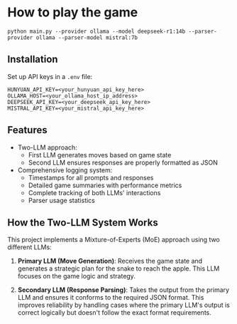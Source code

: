 # How to play the game

```
python main.py --provider ollama --model deepseek-r1:14b --parser-provider ollama --parser-model mistral:7b
```

## Installation

Set up API keys in a `.env` file:

```
HUNYUAN_API_KEY=<your_hunyuan_api_key_here>
OLLAMA_HOST=<your_ollama_host_ip_address>
DEEPSEEK_API_KEY=<your_deepseek_api_key_here>
MISTRAL_API_KEY=<your_mistral_api_key_here>
```

## Features

- Two-LLM approach:
  - First LLM generates moves based on game state
  - Second LLM ensures responses are properly formatted as JSON
- Comprehensive logging system:
  - Timestamps for all prompts and responses
  - Detailed game summaries with performance metrics
  - Complete tracking of both LLMs' interactions
  - Parser usage statistics

## How the Two-LLM System Works

This project implements a Mixture-of-Experts (MoE) approach using two different LLMs:

1. **Primary LLM (Move Generation)**: Receives the game state and generates a strategic plan for the snake to reach the apple. This LLM focuses on the game logic and strategy.

2. **Secondary LLM (Response Parsing)**: Takes the output from the primary LLM and ensures it conforms to the required JSON format. This improves reliability by handling cases where the primary LLM's output is correct logically but doesn't follow the exact format requirements.
